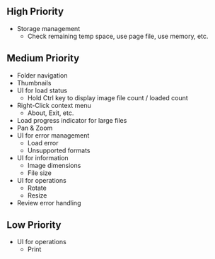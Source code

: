 ## High Priority

- Storage management
  - Check remaining temp space, use page file, use memory, etc.

## Medium Priority

- Folder navigation
- Thumbnails
- UI for load status
  - Hold Ctrl key to display image file count / loaded count
- Right-Click context menu
  - About, Exit, etc.
- Load progress indicator for large files
- Pan & Zoom
- UI for error management
  - Load error
  - Unsupported formats
- UI for information
  - Image dimensions
  - File size
- UI for operations
  - Rotate
  - Resize
- Review error handling

## Low Priority

- UI for operations
  - Print
